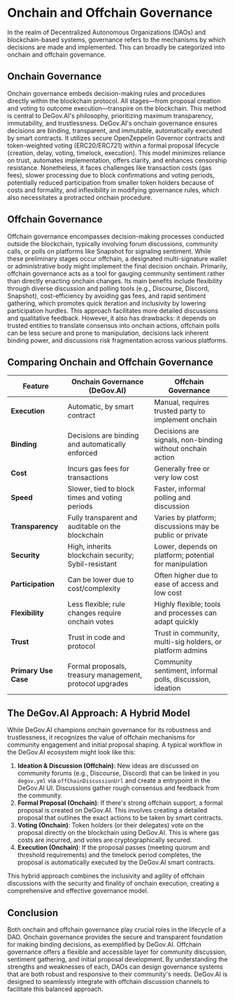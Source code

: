 # Onchain and Offchain Governance

In the realm of Decentralized Autonomous Organizations (DAOs) and blockchain-based systems, governance refers to the mechanisms by which decisions are made and implemented. This can broadly be categorized into onchain and offchain governance.

## Onchain Governance

Onchain governance embeds decision-making rules and procedures directly within the blockchain protocol. All stages—from proposal creation and voting to outcome execution—transpire on the blockchain. This method is central to DeGov.AI's philosophy, prioritizing maximum transparency, immutability, and trustlessness. DeGov.AI's onchain governance ensures decisions are binding, transparent, and immutable, automatically executed by smart contracts. It utilizes secure OpenZeppelin Governor contracts and token-weighted voting (ERC20/ERC721) within a formal proposal lifecycle (creation, delay, voting, timelock, execution). This model minimizes reliance on trust, automates implementation, offers clarity, and enhances censorship resistance. Nonetheless, it faces challenges like transaction costs (gas fees), slower processing due to block confirmations and voting periods, potentially reduced participation from smaller token holders because of costs and formality, and inflexibility in modifying governance rules, which also necessitates a protracted onchain procedure.

## Offchain Governance

Offchain governance encompasses decision-making processes conducted outside the blockchain, typically involving forum discussions, community calls, or polls on platforms like Snapshot for signaling sentiment. While these preliminary stages occur offchain, a designated multi-signature wallet or administrative body might implement the final decision onchain. Primarily, offchain governance acts as a tool for gauging community sentiment rather than directly enacting onchain changes. Its main benefits include flexibility through diverse discussion and polling tools (e.g., Discourse, Discord, Snapshot), cost-efficiency by avoiding gas fees, and rapid sentiment gathering, which promotes quick iteration and inclusivity by lowering participation hurdles. This approach facilitates more detailed discussions and qualitative feedback. However, it also has drawbacks: it depends on trusted entities to translate consensus into onchain actions, offchain polls can be less secure and prone to manipulation, decisions lack inherent binding power, and discussions risk fragmentation across various platforms.

## Comparing Onchain and Offchain Governance

| Feature             | Onchain Governance (DeGov.AI)                                  | Offchain Governance                                       |
| ------------------- | -------------------------------------------------------------- | --------------------------------------------------------- |
| **Execution**       | Automatic, by smart contract                                   | Manual, requires trusted party to implement onchain       |
| **Binding**         | Decisions are binding and automatically enforced               | Decisions are signals, non-binding without onchain action |
| **Cost**            | Incurs gas fees for transactions                               | Generally free or very low cost                           |
| **Speed**           | Slower, tied to block times and voting periods                 | Faster, informal polling and discussion                   |
| **Transparency**    | Fully transparent and auditable on the blockchain             | Varies by platform; discussions may be public or private  |
| **Security**        | High, inherits blockchain security; Sybil-resistant            | Lower, depends on platform; potential for manipulation    |
| **Participation**   | Can be lower due to cost/complexity                            | Often higher due to ease of access and low cost           |
| **Flexibility**     | Less flexible; rule changes require onchain votes              | Highly flexible; tools and processes can adapt quickly    |
| **Trust**           | Trust in code and protocol                                     | Trust in community, multi-sig holders, or platform admins |
| **Primary Use Case**| Formal proposals, treasury management, protocol upgrades       | Community sentiment, informal polls, discussion, ideation |

## The DeGov.AI Approach: A Hybrid Model

While DeGov.AI champions onchain governance for its robustness and trustlessness, it recognizes the value of offchain mechanisms for community engagement and initial proposal shaping. A typical workflow in the DeGov.AI ecosystem might look like this:

1. **Ideation & Discussion (Offchain)**: New ideas are discussed on community forums (e.g., Discourse, Discord) that can be linked in you `degov.yml` via `offChainDiscussionUrl` and create a entrypoint in the DeGov.AI UI. Discussions gather rough consensus and feedback from the community.
2. **Formal Proposal (Onchain)**: If there's strong offchain support, a formal proposal is created on DeGov.AI. This involves creating a detailed proposal that outlines the exact actions to be taken by smart contracts.
3. **Voting (Onchain)**: Token holders (or their delegates) vote on the proposal directly on the blockchain using DeGov.AI. This is where gas costs are incurred, and votes are cryptographically secured.
4. **Execution (Onchain)**: If the proposal passes (meeting quorum and threshold requirements) and the timelock period completes, the proposal is automatically executed by the DeGov.AI smart contracts.

This hybrid approach combines the inclusivity and agility of offchain discussions with the security and finality of onchain execution, creating a comprehensive and effective governance model.

## Conclusion

Both onchain and offchain governance play crucial roles in the lifecycle of a DAO. Onchain governance provides the secure and transparent foundation for making binding decisions, as exemplified by DeGov.AI. Offchain governance offers a flexible and accessible layer for community discussion, sentiment gathering, and initial proposal development. By understanding the strengths and weaknesses of each, DAOs can design governance systems that are both robust and responsive to their community's needs. DeGov.AI is designed to seamlessly integrate with offchain discussion channels to facilitate this balanced approach.




